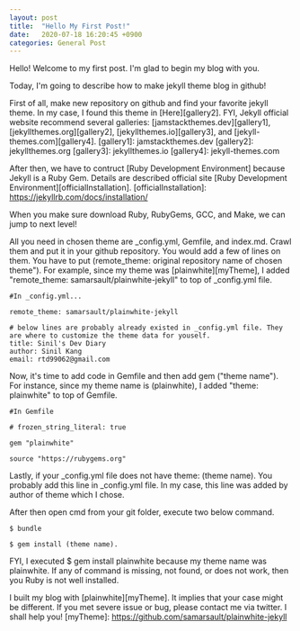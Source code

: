 ```yaml
---
layout: post
title:  "Hello My First Post!"
date:   2020-07-18 16:20:45 +0900
categories: General Post
---
```

Hello! Welcome to my first post.
I'm glad to begin my blog with you.

Today, I'm going to describe how to make jekyll theme blog in github!

First of all, make new repository on github and find your favorite jekyll theme. In my case, I found this theme in [Here][gallery2].
FYI, Jekyll official website recommend several galleries: [jamstackthemes.dev][gallery1], [jekyllthemes.org][gallery2], [jekyllthemes.io][gallery3], and [jekyll-themes.com][gallery4].
[gallery1]: jamstackthemes.dev
[gallery2]: jekyllthemes.org
[gallery3]: jekyllthemes.io
[gallery4]: jekyll-themes.com

After then, we have to contruct [Ruby Development Environment] because Jekyll is a Ruby Gem.
Details are described official site [Ruby Development Environment][officialInstallation].
[officialInstallation]: https://jekyllrb.com/docs/installation/

When you make sure download Ruby, RubyGems, GCC, and Make, we can jump to next level!

All you need in chosen theme are _config.yml, Gemfile, and index.md. Crawl them and put it in your github repository.
You would add a few of lines on them.
You have to put (remote_theme: original repository name of chosen theme").
For example, since my theme was [plainwhite][myTheme], I added "remote_theme: samarsault/plainwhite-jekyll" to top of _config.yml file.

```
#In _config.yml...

remote_theme: samarsault/plainwhite-jekyll

# below lines are probably already existed in _config.yml file. They are where to customize the theme data for youself.
title: Sinil's Dev Diary
author: Sinil Kang
email: rtd99062@gmail.com
```

Now, it's time to add code in Gemfile
and then add gem ("theme name").
For instance, since my theme name is (plainwhite), I added "theme: plainwhite" to top of Gemfile.
```
#In Gemfile

# frozen_string_literal: true

gem "plainwhite"

source "https://rubygems.org"
```

Lastly, if your _config.yml file does not have
theme: (theme name).
You probably add this line in _config.yml file.
In my case, this line was added by author of theme which I chose.

After then open cmd from your git folder, execute two below command.
```
$ bundle
```
```
$ gem install (theme name).
```
FYI, I executed $ gem install plainwhite because my theme name was plainwhite.
If any of command is missing, not found, or does not work, then you Ruby is not well installed.

I built my blog with [plainwhite][myTheme]. It implies that your case might be different. If you met severe issue or bug, please contact me via twitter. I shall help you!
[myTheme]: https://github.com/samarsault/plainwhite-jekyll
